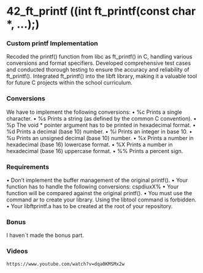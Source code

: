 # 42_ft_printf ((int ft_printf(const char *, ...);)

### Custom printf Implementation

Recoded the printf() function from libc as ft_printf() in C, handling various conversions and format specifiers.
Developed comprehensive test cases and conducted thorough testing to ensure the accuracy and reliability of ft_printf().
Integrated ft_printf() into the libft library, making it a valuable tool for future C projects within the school curriculum.

### Conversions
We have to implement the following conversions:
• %c Prints a single character.
• %s Prints a string (as defined by the common C convention).
• %p The void * pointer argument has to be printed in hexadecimal format.
• %d Prints a decimal (base 10) number.
• %i Prints an integer in base 10.
• %u Prints an unsigned decimal (base 10) number.
• %x Prints a number in hexadecimal (base 16) lowercase format.
• %X Prints a number in hexadecimal (base 16) uppercase format.
• %% Prints a percent sign.

### Requirements
• Don’t implement the buffer management of the original printf().
• Your function has to handle the following conversions: cspdiuxX%
• Your function will be compared against the original printf().
• You must use the command ar to create your library.
Using the libtool command is forbidden.
• Your libftprintf.a has to be created at the root of your repository.

### Bonus
I haven´t made the bonus part.

### Videos
```Markdown
https://www.youtube.com/watch?v=dqa0KMSMx2w
```
